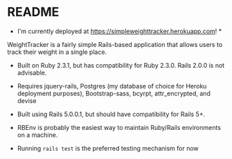 # README

* I'm currently deployed at https://simpleweighttracker.herokuapp.com! *

WeightTracker is a fairly simple Rails-based application that allows users to track their weight in a single place.

* Built on Ruby 2.3.1, but has compatibility for Ruby 2.3.0. Rails 2.0.0 is not advisable.

* Requires jquery-rails, Postgres (my database of choice for Heroku deployment purposes), Bootstrap-sass, bcyrpt, attr_encrypted, and devise

* Built using Rails 5.0.0.1, but should have compatibility for Rails 5+.

* RBEnv is probably the easiest way to maintain Ruby/Rails environments on a machine.

* Running `rails test` is the preferred testing mechanism for now

